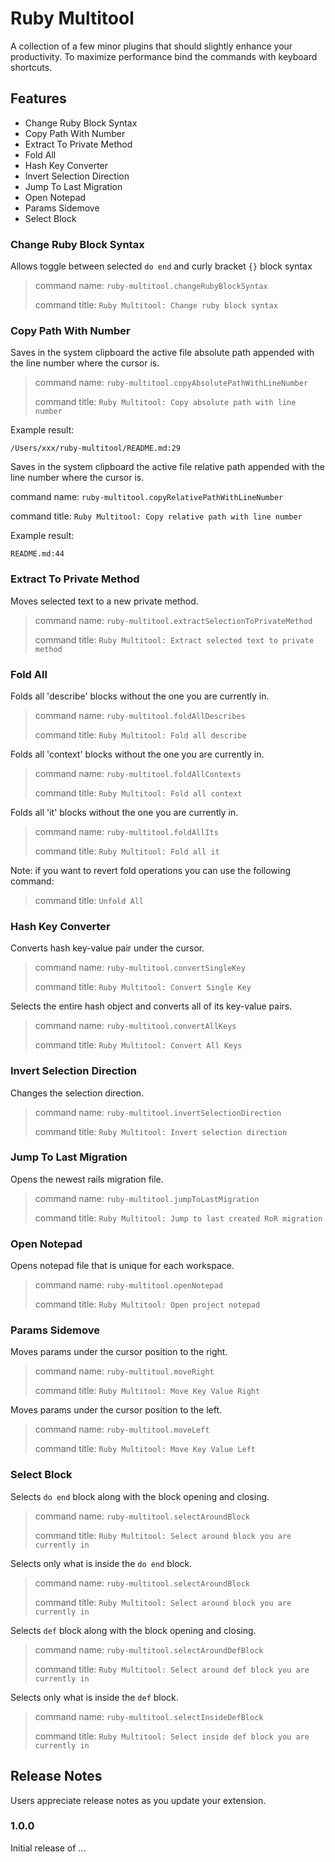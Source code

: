 # Ruby Multitool

A collection of a few minor plugins that should slightly enhance your productivity.
To maximize performance bind the commands with keyboard shortcuts.

## Features

- Change Ruby Block Syntax
- Copy Path With Number
- Extract To Private Method
- Fold All
- Hash Key Converter
- Invert Selection Direction
- Jump To Last Migration
- Open Notepad
- Params Sidemove
- Select Block

### Change Ruby Block Syntax

Allows toggle between selected `do end` and curly bracket `{}` block syntax

>command name: `ruby-multitool.changeRubyBlockSyntax`
>
>command title: `Ruby Multitool: Change ruby block syntax`

### Copy Path With Number

Saves in the system clipboard the active file absolute path appended with the line number where the cursor is.

>command name: `ruby-multitool.copyAbsolutePathWithLineNumber`
>
>command title: `Ruby Multitool: Copy absolute path with line number`

Example result:

```text
/Users/xxx/ruby-multitool/README.md:29
```

Saves in the system clipboard the active file relative path appended with the line number where the cursor is.

command name: `ruby-multitool.copyRelativePathWithLineNumber`

command title: `Ruby Multitool: Copy relative path with line number`

Example result:

```text
README.md:44
```

### Extract To Private Method

Moves selected text to a new private method.

>command name: `ruby-multitool.extractSelectionToPrivateMethod`
>
>command title: `Ruby Multitool: Extract selected text to private method`

### Fold All

Folds all 'describe' blocks without the one you are currently in.

>command name: `ruby-multitool.foldAllDescribes`
>
>command title: `Ruby Multitool: Fold all describe`

Folds all 'context' blocks without the one you are currently in.

>command name: `ruby-multitool.foldAllContexts`
>
>command title: `Ruby Multitool: Fold all context`

Folds all 'it' blocks without the one you are currently in.
>command name: `ruby-multitool.foldAllIts`
>
>command title: `Ruby Multitool: Fold all it`

Note: if you want to revert fold operations you can use the following command:
> command title: `Unfold All`

### Hash Key Converter

Converts hash key-value pair under the cursor.
>command name: `ruby-multitool.convertSingleKey`
>
>command title: `Ruby Multitool: Convert Single Key`

Selects the entire hash object and converts all of its key-value pairs.
>command name: `ruby-multitool.convertAllKeys`
>
>command title: `Ruby Multitool: Convert All Keys`

### Invert Selection Direction

Changes the selection direction.
>command name: `ruby-multitool.invertSelectionDirection`
>
>command title: `Ruby Multitool: Invert selection direction`

### Jump To Last Migration

Opens the newest rails migration file.
>command name: `ruby-multitool.jumpToLastMigration`
>
>command title: `Ruby Multitool: Jump to last created RoR migration`

### Open Notepad

Opens notepad file that is unique for each workspace.
>command name: `ruby-multitool.openNotepad`
>
>command title: `Ruby Multitool: Open project notepad`

### Params Sidemove

Moves params under the cursor position to the right.
>command name: `ruby-multitool.moveRight`
>
>command title: `Ruby Multitool: Move Key Value Right`

Moves params under the cursor position to the left.
>command name: `ruby-multitool.moveLeft`
>
>command title: `Ruby Multitool: Move Key Value Left`

### Select Block

Selects `do end` block along with the block opening and closing.
>command name: `ruby-multitool.selectAroundBlock`
>
>command title: `Ruby Multitool: Select around block you are currently in`

Selects only what is inside the `do end` block.
>command name: `ruby-multitool.selectAroundBlock`
>
>command title: `Ruby Multitool: Select around block you are currently in`

Selects `def` block along with the block opening and closing.
>command name: `ruby-multitool.selectAroundDefBlock`
>
>command title: `Ruby Multitool: Select around def block you are currently in`

Selects only what is inside the `def` block.
>command name: `ruby-multitool.selectInsideDefBlock`
>
>command title: `Ruby Multitool: Select inside def block you are currently in`

## Release Notes

Users appreciate release notes as you update your extension.

### 1.0.0

Initial release of ...
